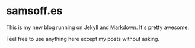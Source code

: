 # samsoff.es

This is my new blog running on [Jekyll](http://github.com/mojombo/jekyll) and [Markdown](http://daringfireball.net/projects/markdown). It's pretty awesome.

Feel free to use anything here except my posts without asking.
